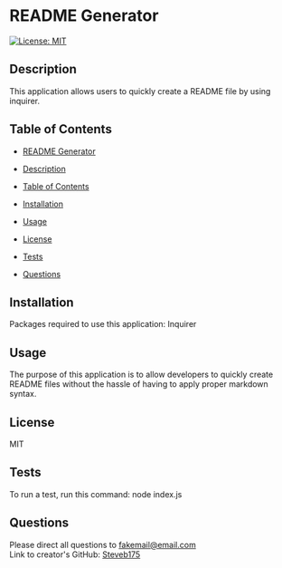 
# README Generator

[![License: MIT](https://img.shields.io/badge/License-MIT-yellow.svg)](https://opensource.org/licenses/MIT)

## Description
  This application allows users to quickly create a README file by using inquirer.

## Table of Contents
  - [README Generator](#readme-generator)

  - [Description](#description)

  - [Table of Contents](#table-of-contents)

  - [Installation](#installation)

  - [Usage](#usage)

  - [License](#license)

  - [Tests](#tests)

  - [Questions](#questions)

## Installation
Packages required to use this application: Inquirer

## Usage
The purpose of this application is to allow developers to quickly create README files without the hassle of having to apply proper markdown syntax.

## License
MIT

## Tests
To run a test, run this command: node index.js

## Questions
Please direct all questions to fakemail@email.com  
Link to creator's GitHub: [Steveb175](https://github.com/Steveb175)

